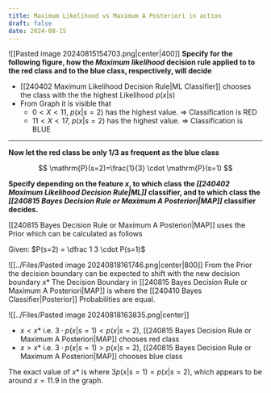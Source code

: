 ```yaml
---
title: Maximum Likelihood vs Maximum A Posteriori in action
draft: false
date: 2024-08-15
---
```


![[Pasted image 20240815154703.png|center|400]]
**Specify for the following figure, how the *Maximum likelihood* decision rule applied to to the red class and to the blue class, respectively, will decide**

- [[240402 Maximum Likelihood Decision Rule|ML Classifier]] chooses the class with the the highest Likelihood $p(x|s)$ 
- From Graph it is visible that
	- $0<X<11$, $p(x|s=2)$ has the highest value. => Classification is RED
	- $11<X<17$, $p(x|s=2)$ has the highest value. => Classification is BLUE

---

**Now let the red class be only $1 / 3$ as frequent as the blue class**

$$
\mathrm{P}(s=2)=\frac{1}{3} \cdot \mathrm{P}(s=1)
$$

**Specify depending on the feature $x$, to which class the *[[240402 Maximum Likelihood Decision Rule|ML]]* classifier, and to which class the *[[240815 Bayes Decision Rule or Maximum A Posteriori|MAP]]* classifier decides.**

[[240815 Bayes Decision Rule or Maximum A Posteriori|MAP]] uses the Prior which can be calculated as follows

Given: $P(s=2) = \dfrac 1 3 \cdot P(s=1)$

![[../Files/Pasted image 20240818161746.png|center|800]]
From the Prior the decision boundary can be expected to shift with the new decision boundary $x*$
The Decision Boundary in [[240815 Bayes Decision Rule or Maximum A Posteriori|MAP]] is where the [[240410 Bayes Classifier|Posterior]] Probabilities are equal.

![[../Files/Pasted image 20240818163835.png|center]]
- $x < x*$ i.e. $3\cdot p(x|s=1) < p(x|s=2)$, [[240815 Bayes Decision Rule or Maximum A Posteriori|MAP]] chooses red class
- $x > x*$ i.e. $3\cdot p(x|s=1) > p(x|s=2)$, [[240815 Bayes Decision Rule or Maximum A Posteriori|MAP]] chooses blue class 

The exact value of $x*$ is where $3p(x|s=1) = p(x|s=2)$, which appears to be around $x= 11.9$ in the graph. 





